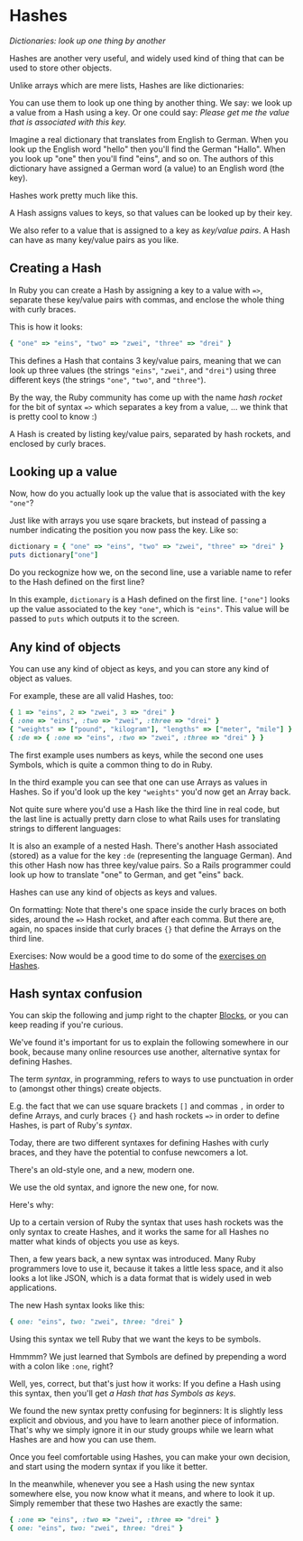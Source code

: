 # Hashes

*Dictionaries: look up one thing by another*

Hashes are another very useful, and widely used kind of thing that can be used
to store other objects.

Unlike arrays which are mere lists, Hashes are like dictionaries:

You can use them to look up one thing by another thing. We say: we look up a
value from a Hash using a key. Or one could say: *Please get me the value that
is associated with this key.*

Imagine a real dictionary that translates from English to German. When you
look up the English word "hello" then you'll find the German "Hallo". When
you look up "one" then you'll find "eins", and so on. The authors of this
dictionary have assigned a German word (a value) to an English word (the key).

Hashes work pretty much like this.

<p class="hint">
A Hash assigns values to keys, so that values can be looked up by their key.
</p>

We also refer to a value that is assigned to a key as *key/value pairs*. A
Hash can have as many key/value pairs as you like.

## Creating a Hash

In Ruby you can create a Hash by assigning a key to a value with `=>`, separate
these key/value pairs with commas, and enclose the whole thing with curly
braces.

This is how it looks:

```ruby
{ "one" => "eins", "two" => "zwei", "three" => "drei" }
```

This defines a Hash that contains 3 key/value pairs, meaning that we can look
up three values (the strings `"eins"`, `"zwei"`, and `"drei"`) using three
different keys (the strings `"one"`, `"two"`, and `"three"`).

By the way, the Ruby community has come up with the name *hash rocket* for the
bit of syntax `=>` which separates a key from a value, ... we think that is
pretty cool to know :)

<p class="hint">
A Hash is created by listing key/value pairs, separated by hash rockets, and enclosed by curly braces.
</p>

## Looking up a value

Now, how do you actually look up the value that is associated with the key
`"one"`?

Just like with arrays you use sqare brackets, but instead of passing
a number indicating the position you now pass the key. Like so:

```ruby
dictionary = { "one" => "eins", "two" => "zwei", "three" => "drei" }
puts dictionary["one"]
```

Do you reckognize how we, on the second line, use a variable name to
refer to the Hash defined on the first line?

In this example, `dictionary` is a Hash defined on the first line. `["one"]`
looks up the value associated to the key `"one"`, which is `"eins"`. This value
will be passed to `puts` which outputs it to the screen.

## Any kind of objects

You can use any kind of object as keys, and you can store any kind of object
as values.

For example, these are all valid Hashes, too:

```ruby
{ 1 => "eins", 2 => "zwei", 3 => "drei" }
{ :one => "eins", :two => "zwei", :three => "drei" }
{ "weights" => ["pound", "kilogram"], "lengths" => ["meter", "mile"] }
{ :de => { :one => "eins", :two => "zwei", :three => "drei" } }
```

The first example uses numbers as keys, while the second one uses Symbols,
which is quite a common thing to do in Ruby.

In the third example you can see that one can use Arrays as values in Hashes.
So if you'd look up the key `"weights"` you'd now get an Array back.

Not quite sure where you'd use a Hash like the third line in real code, but the
last line is actually pretty darn close to what Rails uses for translating
strings to different languages:

It is also an example of a nested Hash. There's another Hash associated
(stored) as a value for the key `:de` (representing the language German). And
this other Hash now has three key/value pairs. So a Rails programmer could look
up how to translate "one" to German, and get "eins" back.

<p class="hint">
Hashes can use any kind of objects as keys and values.
</p>

<p class="hint formatting">
On formatting: Note that there's one space inside the curly braces on both
sides, around the <code>=></code> Hash rocket, and after each comma. But there
are, again, no spaces inside that curly braces <code>{}</code> that define the
Arrays on the third line.
</p>

Exercises: Now would be a good time to do some of the [exercises on
Hashes](/exercises/hashes_1.html).

## Hash syntax confusion

You can skip the following and jump right to the chapter [Blocks](/blocks.html),
or you can keep reading if you're curious.

We've found it's important for us to explain the following somewhere in our
book, because many online resources use another, alternative syntax for
defining Hashes.

The term *syntax*, in programming, refers to ways to use punctuation in order
to (amongst other things) create objects.

E.g. the fact that we can use square brackets `[]` and commas `,` in order to
define Arrays, and curly braces `{}` and hash rockets `=>` in order to define
Hashes, is part of Ruby's *syntax*.

Today, there are two different syntaxes for defining Hashes with curly braces,
and they have the potential to confuse newcomers a lot.

There's an old-style one, and a new, modern one.

<p class="hint">
We use the old syntax, and ignore the new one, for now.
</p>

Here's why:

Up to a certain version of Ruby the syntax that uses hash rockets was the only
syntax to create Hashes, and it works the same for all Hashes no matter what
kinds of objects you use as keys.

Then, a few years back, a new syntax was introduced. Many Ruby programmers love
to use it, because it takes a little less space, and it also looks a lot like
JSON, which is a data format that is widely used in web applications.

The new Hash syntax looks like this:

```ruby
{ one: "eins", two: "zwei", three: "drei" }
```

Using this syntax we tell Ruby that we want the keys to be symbols.

Hmmmm? We just learned that Symbols are defined by prepending a word with a
colon like `:one`, right?

Well, yes, correct, but that's just how it works: If you define a Hash using
this syntax, then you'll get *a Hash that has Symbols as keys*.

We found the new syntax pretty confusing for beginners: It is slightly less
explicit and obvious, and you have to learn another piece of information.
That's why we simply ignore it in our study groups while we learn what Hashes
are and how you can use them.

Once you feel comfortable using Hashes, you can make your own decision, and
start using the modern syntax if you like it better.

In the meanwhile, whenever you see a Hash using the new syntax somewhere else,
you now know what it means, and where to look it up. Simply remember that these
two Hashes are exactly the same:

```ruby
{ :one => "eins", :two => "zwei", :three => "drei" }
{ one: "eins", two: "zwei", three: "drei" }
```
